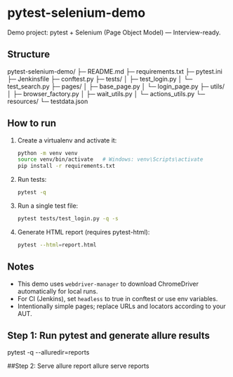 # pytest-selenium-demo

Demo project: pytest + Selenium (Page Object Model) — Interview-ready.

## Structure
pytest-selenium-demo/
├─ README.md
├─ requirements.txt
├─ pytest.ini
├─ Jenkinsfile
├─ conftest.py
├─ tests/
│  ├─ test_login.py
│  └─ test_search.py
├─ pages/
│  ├─ base_page.py
│  └─ login_page.py
├─ utils/
│  ├─ browser_factory.py
│  ├─ wait_utils.py
│  └─ actions_utils.py
└─ resources/
   └─ testdata.json

## How to run
1. Create a virtualenv and activate it:
   ```bash
   python -m venv venv
   source venv/bin/activate   # Windows: venv\Scripts\activate
   pip install -r requirements.txt
   ```
2. Run tests:
   ```bash
   pytest -q
   ```
3. Run a single test file:
   ```bash
   pytest tests/test_login.py -q -s
   ```
4. Generate HTML report (requires pytest-html):
   ```bash
   pytest --html=report.html
   ```

## Notes
- This demo uses `webdriver-manager` to download ChromeDriver automatically for local runs.
- For CI (Jenkins), set `headless` to true in conftest or use env variables.
- Intentionally simple pages; replace URLs and locators according to your AUT.


## Step 1: Run pytest and generate allure results
pytest -q --alluredir=reports

##Step 2: Serve allure report
allure serve reports
